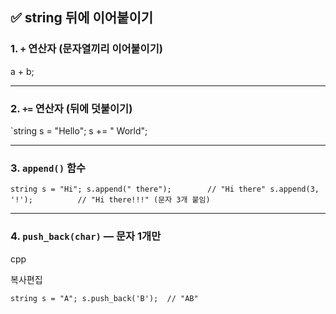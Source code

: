 ## ✅ string 뒤에 이어붙이기 
###  1. `+` 연산자 (문자열끼리 이어붙이기)


a + b; 

---

###  2. `+=` 연산자 (뒤에 덧붙이기)


`string s = "Hello"; s += " World";

---

###  3. `append()` 함수


`string s = "Hi"; s.append(" there");        // "Hi there" s.append(3, '!');          // "Hi there!!!" (문자 3개 붙임)`

---

###  4. `push_back(char)` — 문자 1개만

cpp

복사편집

`string s = "A"; s.push_back('B');  // "AB"`